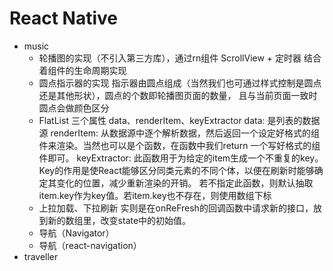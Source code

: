 # React Native
+ music
  + 轮播图的实现（不引入第三方库），通过rn组件 ScrollView + 定时器 结合着组件的生命周期实现
  + 圆点指示器的实现  指示器由圆点组成（当然我们也可通过样式控制是圆点还是其他形状），圆点的个数即轮播图页面的数量， 且与当前页面一致时圆点会做颜色区分
  + FlatList  三个属性 data、renderItem、keyExtractor
     data: 是列表的数据源
     renderItem: 从数据源中逐个解析数据，然后返回一个设定好格式的组件来渲染。当然也可以是个函数，在函数中我们return 一个写好格式的组件即可。
     keyExtractor: 此函数用于为给定的item生成一个不重复的key。
                   Key的作用是使React能够区分同类元素的不同个体，以便在刷新时能够确定其变化的位置，减少重新渲染的开销。
                   若不指定此函数，则默认抽取item.key作为key值。若item.key也不存在，则使用数组下标
  + 上拉加载、下拉刷新  实则是在onReFresh的回调函数中请求新的接口，放到新的数组里，改变state中的初始值。
  + 导航（Navigator）
  + 导航（react-navigation）
+ traveller
